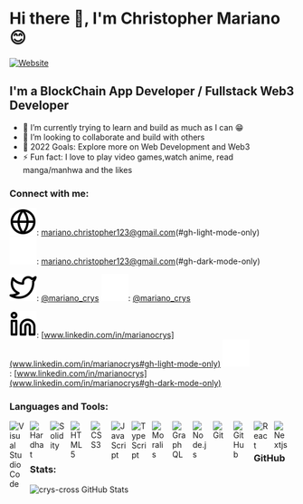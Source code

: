 # Hi there 👋, I'm Christopher Mariano 😊

[![Website](https://img.shields.io/badge/website-PORTFOLIO-blue)](https://odd-bread-0406.on.fleek.co)

## I'm a BlockChain App Developer / Fullstack Web3 Developer

- 🌱 I’m currently trying to learn and build as much as I can 😁
- 👯 I’m looking to collaborate and build with others
- 🥅 2022 Goals: Explore more on Web Development and Web3
- ⚡ Fun fact: I love to play video games,watch anime,
  read manga/manhwa and the likes

### Connect with me:

![website](./img/globe-light.svg#gh-light-mode-only):&nbsp;mariano.christopher123@gmail.com(#gh-light-mode-only)<br />
![website](./img/globe-dark.svg#gh-dark-mode-only):&nbsp;mariano.christopher123@gmail.com(#gh-dark-mode-only)

![website](./img/twitter-light.svg#gh-light-mode-only):&nbsp;[@mariano_crys](https://twitter.com/mariano_crys#gh-light-mode-only)
![website](./img/twitter-dark.svg#gh-dark-mode-only):&nbsp;[@mariano_crys](https://twitter.com/mariano_crys#gh-dark-mode-only)

![website](./img/linkedin-light.svg#gh-light-mode-only):&nbsp;[www.linkedin.com/in/marianocrys](www.linkedin.com/in/marianocrys#gh-light-mode-only)
![website](./img/linkedin-dark.svg#gh-dark-mode-only):&nbsp;[www.linkedin.com/in/marianocrys](www.linkedin.com/in/marianocrys#gh-dark-mode-only)

### Languages and Tools:

<img align="left" alt="Visual Studio Code" width="26px" src="https://cdn.jsdelivr.net/gh/devicons/devicon/icons/vscode/vscode-original.svg" style="padding-right:10px;" />
<img align="left" alt="Hardhat" width="26px" src="https://seeklogo.com/images/H/hardhat-logo-888739EBB4-seeklogo.com.png" style="padding-right:10px;" />
<img align="left" alt="Solidity" width="26px" src="https://cdn.jsdelivr.net/gh/devicons/devicon/icons/solidity/solidity-original.svg" style="padding-right:10px;" />
<img align="left" alt="HTML5" width="26px" src="https://cdn.jsdelivr.net/gh/devicons/devicon/icons/html5/html5-original.svg" style="padding-right:10px;" />
<img align="left" alt="CSS3" width="26px" src="https://cdn.jsdelivr.net/gh/devicons/devicon/icons/css3/css3-original.svg" style="padding-right:10px;" />
<img align="left" alt="JavaScript" width="26px" src="https://cdn.jsdelivr.net/gh/devicons/devicon/icons/javascript/javascript-original.svg" style="padding-right:10px;" />
<img align="left" alt="TypeScript" width="26px" src="https://cdn.jsdelivr.net/gh/devicons/devicon/icons/typescript/typescript-original.svg" style="padding-right:10px;" />
<img align="left" alt="Moralis" width="26px" src="https://res.cloudinary.com/crunchbase-production/image/upload/c_lpad,f_auto,q_auto:eco,dpr_1/xi2ibotrclcxf9njqrfm" style="padding-right:10px;" />
<img align="left" alt="GraphQL" width="26px" src="https://cdn.jsdelivr.net/gh/devicons/devicon/icons/graphql/graphql-plain.svg" style="padding-right:10px;" />
<img align="left" alt="Node.js" width="26px" src="https://cdn.jsdelivr.net/gh/devicons/devicon/icons/nodejs/nodejs-original.svg" style="padding-right:10px;" />
<img align="left" alt="Git" width="26px" src="https://cdn.jsdelivr.net/gh/devicons/devicon/icons/git/git-original.svg" style="padding-right:10px;" />
<img align="left" alt="GitHub" width="26px" src="https://user-images.githubusercontent.com/3369400/139447912-e0f43f33-6d9f-45f8-be46-2df5bbc91289.png" style="padding-right:10px;" />
<img align="left" alt="React" width="26px" src="https://cdn.jsdelivr.net/gh/devicons/devicon/icons/react/react-original.svg" style="padding-right:10px;" />
<img align="left" alt="Nextjs" width="26px" src="https://cdn.jsdelivr.net/gh/devicons/devicon/icons/nextjs/nextjs-original.svg" style="padding-right:10px;" />

<br />

---

### GitHub Stats:

  <img align="left" alt="crys-cross GitHub Stats" src="https://github-readme-stats.vercel.app/api?username=crys-cross&show_icons=true&hide_border=false&title_color=ff652f&icon_color=FFE400&bg_color=09131B&text_color=ffffff&border_color=0c1a25" />

<!--
[website]: https://
[course]: http://
[twitter]: https://twitter.com/
[youtube]: https://youtube.com/
[instagram]: https://instagram.com/
[linkedin]: https://linkedin.com/in/ -->
